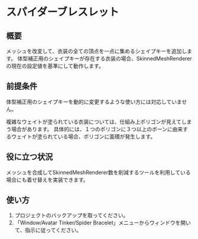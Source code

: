 # スパイダーブレスレット

## 概要

メッシュを改変して、衣装の全ての頂点を一点に集めるシェイプキーを追加します。
体型補正用のシェイプキーが存在する衣装の場合、SkinnedMeshRendererの現在の設定値を基準にして動作します。

## 前提条件

体型補正用のシェイプキーを動的に変更するような使い方には対応していません。

複雑なウェイトが塗られている衣装については、仕組み上ポリゴンが見えてしまう場合があります。
具体的には、１つのポリゴンに３つ以上のボーンに由来するウェイトが塗られている場合、ポリゴンに面積が発生します。

## 役に立つ状況

メッシュを合成してSkinnedMeshRenderer数を削減するツールを利用している場合にも着せ替えを実装できます。

## 使い方

1. プロジェクトのバックアップを取ってください。
2. 「Window/Avatar Tinker/Spider Bracelet」メニューからウィンドウを開いて、指示に従ってください。
